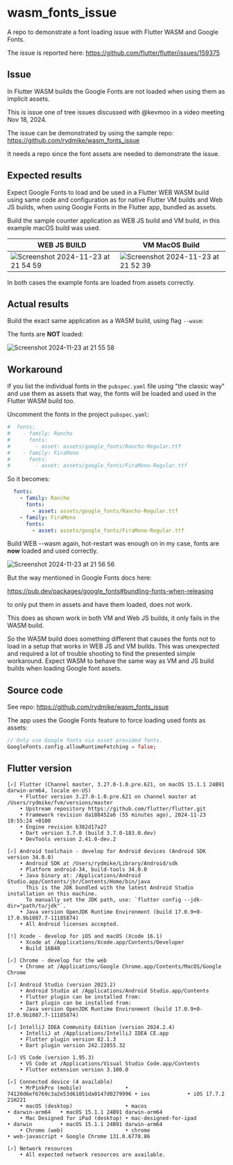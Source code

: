 # wasm_fonts_issue

A repo to demonstrate a font loading issue with Flutter WASM and 
Google Fonts.

The issue is reported here: https://github.com/flutter/flutter/issues/159375

## Issue

In Flutter WASM builds the Google Fonts are not loaded when using them as implicit assets.

This is issue one of tree issues discussed with @kevmoo in a video meeting Nov 18, 2024.

The issue can be demonstrated by using the sample repo: https://github.com/rydmike/wasm_fonts_issue

It needs a repo since the font assets are needed to demonstrate the issue.

## Expected results

Expect Google Fonts to load and be used in a Flutter WEB WASM build using same code and configuration as for native Flutter VM builds and Web JS builds, when using Google Fonts in the Flutter app, bundled as assets.

Build the sample counter application as WEB JS build and VM build, in this example macOS build was used.

| WEB JS BUILD                                                                                                          | VM MacOS Build                                                                                                         |
|-----------------------------------------------------------------------------------------------------------------------|------------------------------------------------------------------------------------------------------------------------|
| ![Screenshot 2024-11-23 at 21 54 59](https://github.com/user-attachments/assets/c6d830d4-a721-4a99-9a0a-52c4e1dd2935) | ![Screenshot 2024-11-23 at 21 52 39](https://github.com/user-attachments/assets/b8de6f63-15ef-4914-82b3-0519d852b28e)  |

In both cases the example fonts are loaded from assets correctly.


## Actual results

Build the exact same application as a WASM build, using flag `--wasm`:

The fonts are **NOT** loaded:

![Screenshot 2024-11-23 at 21 55 58](https://github.com/user-attachments/assets/b3e3e86b-8953-4fe7-a526-7b078ec6ffe3)


## Workaround

If you list the individual fonts in the `pubspec.yaml` file using "the classic way" and use them as assets that way, the fonts will be loaded and used in the Flutter WASM build too.

Uncomment the fonts in the project `pubspec.yaml`:

```yaml
#  fonts:
#    - family: Rancho
#      fonts:
#        - asset: assets/google_fonts/Rancho-Regular.ttf
#    - family: FiraMono
#      fonts:
#        - asset: assets/google_fonts/FiraMono-Regular.ttf
```

So it becomes:

```yaml
  fonts:
    - family: Rancho
      fonts:
        - asset: assets/google_fonts/Rancho-Regular.ttf
    - family: FiraMono
      fonts:
        - asset: assets/google_fonts/FiraMono-Regular.ttf
```

Build WEB --wasm again, hot-restart was enough on in my case, fonts are **now** loaded and used correctly.

![Screenshot 2024-11-23 at 21 56 56](https://github.com/user-attachments/assets/23eb0627-70fd-4e50-ae4f-2302119efbeb)


But the way mentioned in Google Fonts docs here:

https://pub.dev/packages/google_fonts#bundling-fonts-when-releasing

to only put them in assets and have them loaded, does not work.

This does as shown work in both VM and Web JS builds, it only fails in the WASM build.

So the WASM build does something different that causes the fonts not to load in a setup that works in WEB JS and VM builds. This was unexpected and required a lot of trouble shooting to find the presented simple workaround. Expect WASM to behave the same way as VM and JS build builds when loading Google font assets.

## Source code

See repo: https://github.com/rydmike/wasm_fonts_issue

The app uses the Google Fonts feature to force loading used fonts as assets:

```dart
// Only use Google fonts via asset provided fonts.
GoogleFonts.config.allowRuntimeFetching = false;
```

## Flutter version

```consle
[✓] Flutter (Channel master, 3.27.0-1.0.pre.621, on macOS 15.1.1 24B91 darwin-arm64, locale en-US)
    • Flutter version 3.27.0-1.0.pre.621 on channel master at /Users/rydmike/fvm/versions/master
    • Upstream repository https://github.com/flutter/flutter.git
    • Framework revision da188452a6 (55 minutes ago), 2024-11-23 19:55:24 +0100
    • Engine revision b382d17a27
    • Dart version 3.7.0 (build 3.7.0-183.0.dev)
    • DevTools version 2.41.0-dev.2

[✓] Android toolchain - develop for Android devices (Android SDK version 34.0.0)
    • Android SDK at /Users/rydmike/Library/Android/sdk
    • Platform android-34, build-tools 34.0.0
    • Java binary at: /Applications/Android Studio.app/Contents/jbr/Contents/Home/bin/java
      This is the JDK bundled with the latest Android Studio installation on this machine.
      To manually set the JDK path, use: `flutter config --jdk-dir="path/to/jdk"`.
    • Java version OpenJDK Runtime Environment (build 17.0.9+0-17.0.9b1087.7-11185874)
    • All Android licenses accepted.

[!] Xcode - develop for iOS and macOS (Xcode 16.1)
    • Xcode at /Applications/Xcode.app/Contents/Developer
    • Build 16B40

[✓] Chrome - develop for the web
    • Chrome at /Applications/Google Chrome.app/Contents/MacOS/Google Chrome

[✓] Android Studio (version 2023.2)
    • Android Studio at /Applications/Android Studio.app/Contents
    • Flutter plugin can be installed from:
    • Dart plugin can be installed from:
    • Java version OpenJDK Runtime Environment (build 17.0.9+0-17.0.9b1087.7-11185874)

[✓] IntelliJ IDEA Community Edition (version 2024.2.4)
    • IntelliJ at /Applications/IntelliJ IDEA CE.app
    • Flutter plugin version 82.1.3
    • Dart plugin version 242.22855.32

[✓] VS Code (version 1.95.3)
    • VS Code at /Applications/Visual Studio Code.app/Contents
    • Flutter extension version 3.100.0

[✓] Connected device (4 available)
    • MrPinkPro (mobile)              • 74120d6ef6769c3a2e53d61051da0147d0279996 • ios            • iOS 17.7.2 21H221
    • macOS (desktop)                 • macos                                    • darwin-arm64   • macOS 15.1.1 24B91 darwin-arm64
    • Mac Designed for iPad (desktop) • mac-designed-for-ipad                    • darwin         • macOS 15.1.1 24B91 darwin-arm64
    • Chrome (web)                    • chrome                                   • web-javascript • Google Chrome 131.0.6778.86

[✓] Network resources
    • All expected network resources are available.

```

